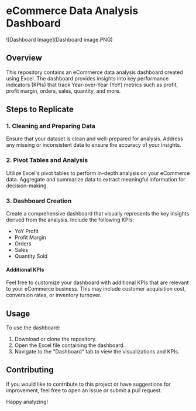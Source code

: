 # eCommerce Data Analysis Dashboard

![Dashboard Image](Dashboard image.PNG)

## Overview

This repository contains an eCommerce data analysis dashboard created using Excel. The dashboard provides insights into key performance indicators (KPIs) that track Year-over-Year (YoY) metrics such as profit, profit margin, orders, sales, quantity, and more.

## Steps to Replicate

### 1. Cleaning and Preparing Data

Ensure that your dataset is clean and well-prepared for analysis. Address any missing or inconsistent data to ensure the accuracy of your insights.

### 2. Pivot Tables and Analysis

Utilize Excel's pivot tables to perform in-depth analysis on your eCommerce data. Aggregate and summarize data to extract meaningful information for decision-making.

### 3. Dashboard Creation

Create a comprehensive dashboard that visually represents the key insights derived from the analysis. Include the following KPIs:

- YoY Profit
- Profit Margin
- Orders
- Sales
- Quantity Sold

#### Additional KPIs

Feel free to customize your dashboard with additional KPIs that are relevant to your eCommerce business. This may include customer acquisition cost, conversion rates, or inventory turnover.

## Usage

To use the dashboard:

1. Download or clone the repository.
2. Open the Excel file containing the dashboard.
3. Navigate to the "Dashboard" tab to view the visualizations and KPIs.

## Contributing

If you would like to contribute to this project or have suggestions for improvement, feel free to open an issue or submit a pull request.

Happy analyzing!

